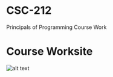 # CSC-212
Principals of Programming Course Work 

# Course Worksite
![alt text](https://i.imgur.com/EjRmtyi.png)
